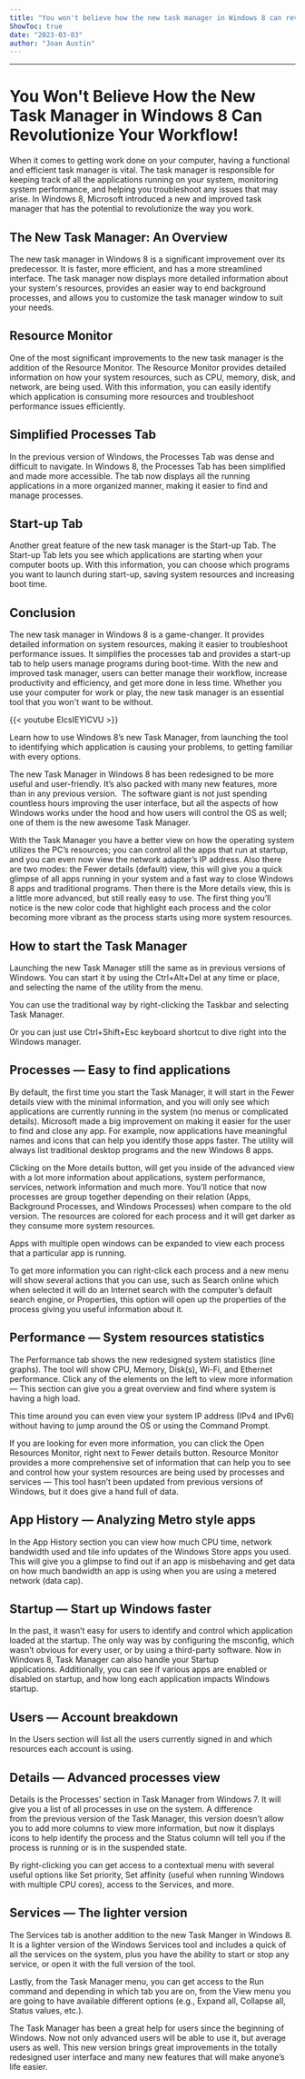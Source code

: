 ```yaml
---
title: "You won't believe how the new task manager in Windows 8 can revolutionize your workflow!"
ShowToc: true 
date: "2023-03-03"
author: "Joan Austin"
---
```

*****
# You Won't Believe How the New Task Manager in Windows 8 Can Revolutionize Your Workflow!

When it comes to getting work done on your computer, having a functional and efficient task manager is vital. The task manager is responsible for keeping track of all the applications running on your system, monitoring system performance, and helping you troubleshoot any issues that may arise. In Windows 8, Microsoft introduced a new and improved task manager that has the potential to revolutionize the way you work.

## The New Task Manager: An Overview

The new task manager in Windows 8 is a significant improvement over its predecessor. It is faster, more efficient, and has a more streamlined interface. The task manager now displays more detailed information about your system's resources, provides an easier way to end background processes, and allows you to customize the task manager window to suit your needs.

## Resource Monitor

One of the most significant improvements to the new task manager is the addition of the Resource Monitor. The Resource Monitor provides detailed information on how your system resources, such as CPU, memory, disk, and network, are being used. With this information, you can easily identify which application is consuming more resources and troubleshoot performance issues efficiently.

## Simplified Processes Tab

In the previous version of Windows, the Processes Tab was dense and difficult to navigate. In Windows 8, the Processes Tab has been simplified and made more accessible. The tab now displays all the running applications in a more organized manner, making it easier to find and manage processes.

## Start-up Tab

Another great feature of the new task manager is the Start-up Tab. The Start-up Tab lets you see which applications are starting when your computer boots up. With this information, you can choose which programs you want to launch during start-up, saving system resources and increasing boot time.

## Conclusion

The new task manager in Windows 8 is a game-changer. It provides detailed information on system resources, making it easier to troubleshoot performance issues. It simplifies the processes tab and provides a start-up tab to help users manage programs during boot-time. With the new and improved task manager, users can better manage their workflow, increase productivity and efficiency, and get more done in less time. Whether you use your computer for work or play, the new task manager is an essential tool that you won't want to be without.

{{< youtube EIcsIEYICVU >}} 



Learn how to use Windows 8’s new Task Manager, from launching the tool to identifying which application is causing your problems, to getting familiar with every options.
 
The new Task Manager in Windows 8 has been redesigned to be more useful and user-friendly. It’s also packed with many new features, more than in any previous version.  The software giant is not just spending countless hours improving the user interface, but all the aspects of how Windows works under the hood and how users will control the OS as well; one of them is the new awesome Task Manager.
 
With the Task Manager you have a better view on how the operating system utilizes the PC’s resources; you can control all the apps that run at startup, and you can even now view the network adapter’s IP address. Also there are two modes: the Fewer details (default) view, this will give you a quick glimpse of all apps running in your system and a fast way to close Windows 8 apps and traditional programs. Then there is the More details view, this is a little more advanced, but still really easy to use. The first thing you’ll notice is the new color code that highlight each process and the color becoming more vibrant as the process starts using more system resources.
 
## How to start the Task Manager
 
Launching the new Task Manager still the same as in previous versions of Windows. You can start it by using the Ctrl+Alt+Del at any time or place, and selecting the name of the utility from the menu.
 

 
You can use the traditional way by right-clicking the Taskbar and selecting Task Manager.
 
Or you can just use Ctrl+Shift+Esc keyboard shortcut to dive right into the Windows manager.
 
## Processes — Easy to find applications
 
By default, the first time you start the Task Manager, it will start in the Fewer details view with the minimal information, and you will only see which applications are currently running in the system (no menus or complicated details). Microsoft made a big improvement on making it easier for the user to find and close any app. For example, now applications have meaningful names and icons that can help you identify those apps faster. The utility will always list traditional desktop programs and the new Windows 8 apps.
 
Clicking on the More details button, will get you inside of the advanced view with a lot more information about applications, system performance, services, network information and much more. You’ll notice that now processes are group together depending on their relation (Apps, Background Processes, and Windows Processes) when compare to the old version. The resources are colored for each process and it will get darker as they consume more system resources.
 
Apps with multiple open windows can be expanded to view each process that a particular app is running.
 
To get more information you can right-click each process and a new menu will show several actions that you can use, such as Search online which when selected it will do an Internet search with the computer’s default search engine, or Properties, this option will open up the properties of the process giving you useful information about it.
 
## Performance — System resources statistics
 
The Performance tab shows the new redesigned system statistics (line graphs). The tool will show CPU, Memory, Disk(s), Wi-Fi, and Ethernet performance. Click any of the elements on the left to view more information — This section can give you a great overview and find where system is having a high load.
 
This time around you can even view your system IP address (IPv4 and IPv6) without having to jump around the OS or using the Command Prompt.
 
If you are looking for even more information, you can click the Open Resources Monitor, right next to Fewer details button. Resource Monitor provides a more comprehensive set of information that can help you to see and control how your system resources are being used by processes and services — This tool hasn’t been updated from previous versions of Windows, but it does give a hand full of data.
 
## App History — Analyzing Metro style apps
 
In the App History section you can view how much CPU time, network bandwidth used and tile info updates of the Windows Store apps you used. This will give you a glimpse to find out if an app is misbehaving and get data on how much bandwidth an app is using when you are using a metered network (data cap).
 
## Startup — Start up Windows faster
 
In the past, it wasn’t easy for users to identify and control which application loaded at the startup. The only way was by configuring the msconfig, which wasn’t obvious for every user, or by using a third-party software. Now in Windows 8, Task Manager can also handle your Startup applications. Additionally, you can see if various apps are enabled or disabled on startup, and how long each application impacts Windows startup.
 
## Users — Account breakdown
 
In the Users section will list all the users currently signed in and which resources each account is using.
 
## Details — Advanced processes view
 
Details is the Processes’ section in Task Manager from Windows 7. It will give you a list of all processes in use on the system. A difference from the previous version of the Task Manager, this version doesn’t allow you to add more columns to view more information, but now it displays icons to help identify the process and the Status column will tell you if the process is running or is in the suspended state.
 
By right-clicking you can get access to a contextual menu with several useful options like Set priority, Set affinity (useful when running Windows with multiple CPU cores), access to the Services, and more.
 
## Services — The lighter version
 
The Services tab is another addition to the new Task Manger in Windows 8. It is a lighter version of the Windows Services tool and includes a quick of all the services on the system, plus you have the ability to start or stop any service, or open it with the full version of the tool.
 
Lastly, from the Task Manager menu, you can get access to the Run command and depending in which tab you are on, from the View menu you are going to have available different options (e.g., Expand all, Collapse all, Status values, etc.).
 
The Task Manager has been a great help for users since the beginning of Windows. Now not only advanced users will be able to use it, but average users as well. This new version brings great improvements in the totally redesigned user interface and many new features that will make anyone’s life easier.




